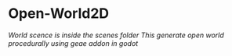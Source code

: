 # Open-World2D


*World scence is inside the scenes folder*
*This generate open world procedurally using geae addon in godot*
